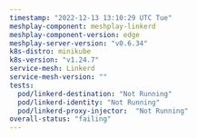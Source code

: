 ```yaml
---
timestamp: "2022-12-13 13:10:29 UTC Tue"
meshplay-component: meshplay-linkerd
meshplay-component-version: edge
meshplay-server-version: "v0.6.34"
k8s-distro: minikube
k8s-version: "v1.24.7"
service-mesh: Linkerd
service-mesh-version: ""
tests:
  pod/linkerd-destination: "Not Running"
  pod/linkerd-identity: "Not Running"
  pod/linkerd-proxy-injector:  "Not Running"
overall-status: "failing"
---
```

